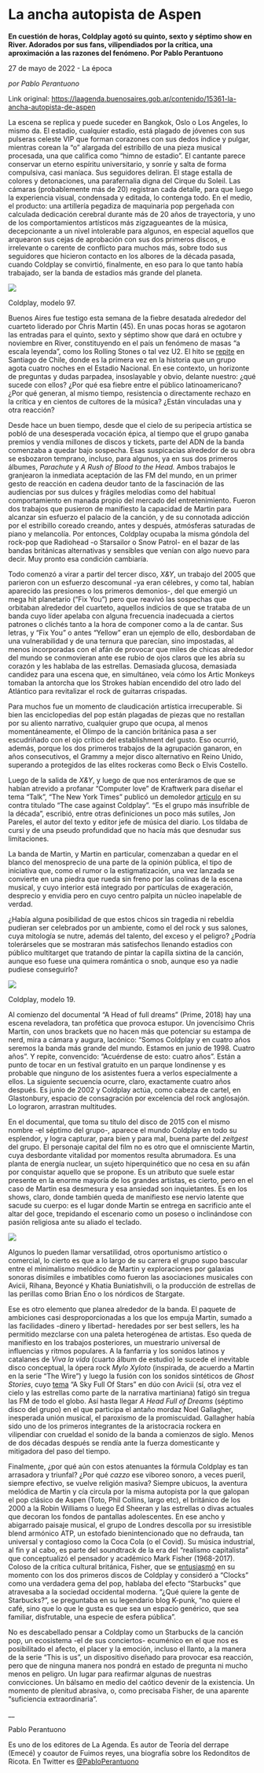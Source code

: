 # La ancha autopista de Aspen

**En cuestión de horas, Coldplay agotó su quinto, sexto y séptimo show en River. Adorados por sus fans, vilipendiados por la crítica, una aproximación a las razones del fenómeno. Por Pablo Perantuono**

27 de mayo de 2022 - La época

_por Pablo Perantuono_

Link original: https://laagenda.buenosaires.gob.ar/contenido/15361-la-ancha-autopista-de-aspen



La escena se replica y puede suceder en Bangkok, Oslo o Los Angeles, lo mismo da. El estadio, cualquier estadio, está plagado de jóvenes con sus pulseras celeste VIP que forman corazones con sus dedos índice y pulgar, mientras corean la “o” alargada del estribillo de una pieza musical procesada, una que califica como “himno de estadio”. El cantante parece conservar un eterno espíritu universitario, y sonríe y salta de forma compulsiva, casi maníaca. Sus seguidores deliran. El stage estalla de colores y detonaciones, una parafernalia digna del Cirque du Soleil. Las cámaras (probablemente más de 20) registran cada detalle, para que luego la experiencia visual, condensada y editada, lo contenga todo. En el medio, el producto: una artillería pegadiza de maquinaria pop pergeñada con calculada dedicación cerebral durante más de 20 años de trayectoria, y uno de los comportamientos artísticos más zigzagueantes de la música, decepcionante a un nivel intolerable para algunos, en especial aquellos que arquearon sus cejas de aprobación con sus dos primeros discos, e irrelevante o carente de conflicto para muchos más, sobre todo sus seguidores que hicieron contacto en los albores de la década pasada, cuando Coldplay se convirtió, finalmente, en eso para lo que tanto había trabajado, ser la banda de estadios más grande del planeta.




![](https://cdn.feater.me/files/images/252836/c733d4b8-4470-4bf3-9ff6-f5637e806b40.jpg)




Coldplay, modelo 97.




Buenos Aires fue testigo esta semana de la fiebre desatada alrededor del cuarteto liderado por Chris Martin (45). En unas pocas horas se agotaron las entradas para el quinto, sexto y séptimo show que dará en octubre y noviembre en River, constituyendo en el país un fenómeno de masas “a escala leyenda”, como los Rolling Stones o tal vez U2. El hito se [repite](https://www.biobiochile.cl/noticias/artes-y-cultura/musica/2022/05/23/confirman-cuarta-fecha-de-coldplay-en-chile-seria-un-hito-historico-para-el-estadio-nacional.shtml) en Santiago de Chile, donde es la primera vez en la historia que un grupo agota cuatro noches en el Estadio Nacional. En ese contexto, un horizonte de preguntas y dudas parpadea, insoslayable y obvio, delante nuestro: ¿qué sucede con ellos? ¿Por qué esa fiebre entre el público latinoamericano? ¿Por qué generan, al mismo tiempo, resistencia o directamente rechazo en la crítica y en cientos de cultores de la música? ¿Están vinculadas una y otra reacción?




Desde hace un buen tiempo, desde que el cielo de su peripecia artística se pobló de una desesperada vocación épica, al tiempo que el grupo ganaba premios y vendía millones de discos y tickets, parte del ADN de la banda comenzaba a quedar bajo sospecha. Esas suspicacias alrededor de su obra se esbozaron temprano, incluso, para algunos, ya en sus dos primeros álbumes, *Parachute* y *A Rush of Blood to the Head.* Ambos trabajos le granjearon la inmediata aceptación de las FM del mundo, en un primer gesto de reacción en cadena deudor tanto de la fascinación de las audiencias por sus dulces y frágiles melodías como del habitual comportamiento en manada propio del mercado del entretenimiento. Fueron dos trabajos que pusieron de manifiesto la capacidad de Martin para alcanzar sin esfuerzo el palacio de la canción, y de su connotada adicción por el estribillo coreado creando, antes y después, atmósferas saturadas de piano y melancolía. Por entonces, Coldplay ocupaba la misma góndola del rock-pop que Radiohead -o Starsailor o Snow Patrol- en el bazar de las bandas británicas alternativas y sensibles que venían con algo nuevo para decir. Muy pronto esa condición cambiaría.




Todo comenzó a virar a partir del tercer disco, *X&Y*, un trabajo del 2005 que parieron con un esfuerzo descomunal -ya eran célebres, y como tal, habían aparecido las presiones o los primeros demonios-, del que emergió un mega hit planetario (“Fix You”) pero que reavivó las sospechas que orbitaban alrededor del cuarteto, aquellos indicios de que se trataba de un banda cuyo líder apelaba con alguna frecuencia inadecuada a ciertos patrones o clichés tanto a la hora de componer como a la de cantar. Sus letras, y “Fix You” o antes “Yellow” eran un ejemplo de ello, desbordaban de una vulnerabilidad y de una ternura que parecían, sino impostadas, al menos incorporadas con el afán de provocar que miles de chicas alrededor del mundo se conmovieran ante ese rubio de ojos claros que les abría su corazón y les hablaba de las estrellas. Demasiada glucosa, demasiada candidez para una escena que, en simultáneo, veía cómo los Artic Monkeys tomaban la antorcha que los Strokes habían encendido del otro lado del Atlántico para revitalizar el rock de guitarras crispadas.




Para muchos fue un momento de claudicación artística irrecuperable. Si bien las enciclopedias del pop están plagadas de piezas que no restallan por su aliento narrativo, cualquier grupo que ocupa, al menos momentáneamente, el Olimpo de la canción británica pasa a ser escudriñado con el ojo crítico del establishment del gusto. Eso ocurrió, además, porque los dos primeros trabajos de la agrupación ganaron, en años consecutivos, el Grammy a mejor disco alternativo en Reino Unido, superando a protegidos de las elites rockeras como Beck o Elvis Costello.




Luego de la salida de *X&Y*, y luego de que nos enteráramos de que se habían atrevido a profanar “Computer love” de Kraftwerk para diseñar el tema “Talk”, “The New York Times” publicó un demoledor [artículo](https://www.nytimes.com/2005/06/05/arts/music/the-case-against-coldplay.html) en su contra titulado “The case against Coldplay”. “Es el grupo más insufrible de la década”, escribió, entre otras definiciones un poco más sutiles, Jon Pareles, el autor del texto y editor jefe de música del diario. Los tildaba de cursi y de una pseudo profundidad que no hacía más que desnudar sus limitaciones.




La banda de Martin, y Martin en particular, comenzaban a quedar en el blanco del menosprecio de una parte de la opinión pública, el tipo de iniciativa que, como el rumor o la estigmatización, una vez lanzada se convierte en una piedra que rueda sin freno por las colinas de la escena musical, y cuyo interior está integrado por partículas de exageración, desprecio y envidia pero en cuyo centro palpita un núcleo inapelable de verdad.




¿Había alguna posibilidad de que estos chicos sin tragedia ni rebeldía pudieran ser celebrados por un ambiente, como el del rock y sus salones, cuya mitología se nutre, además del talento, del exceso y el peligro? ¿Podría tolerárseles que se mostraran más satisfechos llenando estadios con público multitarget que tratando de pintar la capilla sixtina de la canción, aunque eso fuese una quimera romántica o snob, aunque eso ya nadie pudiese conseguirlo?




![](https://cdn.feater.me/files/images/252852/51375806-d6a8-41b4-8c49-a7cd97ef5642.png)




Coldplay, modelo 19.




Al comienzo del documental “A Head of full dreams” (Prime, 2018) hay una escena reveladora, tan profética que provoca estupor. Un jovencísimo Chris Martin, con unos brackets que no hacen más que potenciar su estampa de nerd, mira a cámara y augura, lacónico: “Somos Coldplay y en cuatro años seremos la banda más grande del mundo. Estamos en junio de 1998. Cuatro años”. Y repite, convencido: “Acuérdense de esto: cuatro años”. Están a punto de tocar en un festival gratuito en un parque londinense y es probable que ninguno de los asistentes fuera a verlos especialmente a ellos. La siguiente secuencia ocurre, claro, exactamente cuatro años después. Es junio de 2002 y Coldplay actúa, como cabeza de cartel, en Glastonbury, espacio de consagración por excelencia del rock anglosajón. Lo lograron, arrastran multitudes.




En el documental, que toma su título del disco de 2015 con el mismo nombre -el séptimo del grupo-, aparece el mundo Coldplay en todo su esplendor, y logra capturar, para bien y para mal, buena parte del *zeitgest* del grupo. El personaje capital del film no es otro que el omnisciente Martin, cuya desbordante vitalidad por momentos resulta abrumadora. Es una planta de energía nuclear, un sujeto hiperquinético que no cesa en su afán por conquistar aquello que se propone. Es un atributo que suele estar presente en la enorme mayoría de los grandes artistas, es cierto, pero en el caso de Martin esa desmesura y esa ansiedad son inquietantes. Es en los shows, claro, donde también queda de manifiesto ese nervio latente que sacude su cuerpo: es el lugar donde Martin se entrega en sacrificio ante el altar del goce, trepidando el escenario como un poseso o inclinándose con pasión religiosa ante su aliado el teclado.




[![](https://img.youtube.com/vi/Lhzu6bQxFo4/0.jpg)](https://www.youtube.com/watch?v=Lhzu6bQxFo4)




Algunos lo pueden llamar versatilidad, otros oportunismo artístico o comercial, lo cierto es que a lo largo de su carrera el grupo supo bascular entre el minimalismo melódico de Martin y exploraciones por galaxias sonoras disímiles e imbatibles como fueron las asociaciones musicales con Avicii, Rihana, Beyoncé y Khatia Buniatishvili, o la producción de estrellas de las perillas como Brian Eno o los nórdicos de Stargate.




Ese es otro elemento que planea alrededor de la banda. El paquete de ambiciones casi desproporcionadas a los que los empuja Martin, sumado a las facilidades -dinero y libertad- heredades por ser best sellers, les ha permitido mezclarse con una paleta heterogénea de artistas. Eso queda de manifiesto en los trabajos posteriores, un muestrario universal de influencias y ritmos populares. A la fanfarria y los sonidos latinos y catalanes de *Viva la vida* (cuarto álbum de estudio) le sucede el inevitable disco conceptual, la ópera rock *Mylo Xyloto* (inspirada, de acuerdo a Martin en la serie “The Wire”) y luego la fusión con los sonidos sintéticos de *Ghost Stories*, cuyo [tema](https://www.youtube.com/watch?v=VPRjCeoBqrI) “A Sky Full Of Stars” en dúo con Avicii (sí, otra vez el cielo y las estrellas como parte de la narrativa martiniana) fatigó sin tregua las FM de todo el globo. Así hasta llegar *A Head Full of Dreams* (séptimo disco del grupo) en el que participa el antaño mordaz Noel Gallagher, inesperada unión musical, el paroxismo de la promiscuidad. Gallagher había sido uno de los primeros integrantes de la aristocracia rockera en vilipendiar con crueldad el sonido de la banda a comienzos de siglo. Menos de dos décadas después se rendía ante la fuerza domesticante y mitigadora del paso del tiempo.




Finalmente, ¿por qué aún con estos atenuantes la fórmula Coldplay es tan arrasadora y triunfal? ¿Por qué *cazzo* ese viboreo sonoro, a veces pueril, siempre efectivo, se vuelve religión masiva? Siempre ubicuos, la aventura melódica de Martin y cía circula por la misma autopista por la que galopan el pop clásico de Aspen (Toto, Phil Collins, largo etc), el británico de los 2000 a la Robin Williams o luego Ed Sheeran y las estrellas o divas actuales que decoran los fondos de pantallas adolescentes. En ese ancho y abigarrado paisaje musical, el grupo de Londres descolla por su irresistible blend armónico ATP, un estofado bienintencionado que no defrauda, tan universal y contagioso como la Coca Cola (o el Covid). Su música industrial, al fin y al cabo, es parte del soundtrack de la era del “realismo capitalista” que conceptualizó el pensador y académico Mark Fisher (1968-2017). Coloso de la crítica cultural británica, Fisher, que se [entusiasmó](http://k-punk.abstractdynamics.org/archives/001181.html) en su momento con los dos primeros discos de Coldplay y consideró a “Clocks” como una verdadera gema del pop, hablaba del efecto “Starbucks” que atravesaba a la sociedad occidental moderna. “¿Qué quiere la gente de Starbucks?”, se preguntaba en su legendario blog K-punk, “no quiere el café, sino que lo que le gusta es que sea un espacio genérico, que sea familiar, disfrutable, una especie de esfera pública”.




No es descabellado pensar a Coldplay como un Starbucks de la canción pop, un ecosistema -el de sus conciertos- ecuménico en el que nos es posibilitado el afecto, el placer y la emoción, incluso el llanto, a la manera de la serie “This is us”, un dispositivo diseñado para provocar esa reacción, pero que de ninguna manera nos pondrá en estado de pregunta ni mucho menos en peligro. Un lugar para reafirmar algunas de nuestras convicciones. Un bálsamo en medio del caótico devenir de la existencia. Un momento de plenitud abrasiva, o, como precisaba Fisher, de una aparente “suficiencia extraordinaria”.




\_\_




Pablo Perantuono




Es uno de los editores de La Agenda. Es autor de Teoría del derrape (Emecé) y coautor de Fuimos reyes, una biografía sobre los Redonditos de Ricota. En Twitter es [@PabloPerantuono](https://twitter.com/pabloperantuono)




